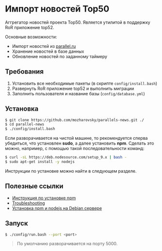# Импорт новостей Top50

Аггрегатор новостей проекта Top50. Является утилитой в поддержку RoR приложение top52.

Основные возможности:

* Импорт новостей из [parallel.ru](http://www.parallel.ru/news)
* Хранение новостей в базе данных
* Обновление новостей по заданному таймеру

## Требования

1. Установить все необходимые пакеты (в скрипте `config/install.bash`)
2. Развернуть RoR приложение top52 и выполнить миграции
3. Заполнить пользователя и название базы (`config/database.yml`)

## Установка

```bash
$ git clone https://github.com/mozharovsky/parallels-news.git ./
$ cd parallel-news
$ ./config/install.bash
```

Если разворачивается на чистой машине, то рекомендуется сперва убедиться, что установлен **sudo**, а далее установить **npm**. Сделать это можно, например, с помощью такой последовательности команд: 

```bash
$ curl -sL https://deb.nodesource.com/setup_9.x | bash -
$ sudo apt-get install -y nodejs
```

Инструкции по установке можно найти в следующем разделе.

## Полезные ссылки
* [Инструкция по установке npm](https://nodejs.org/en/download/package-manager/#debian-and-ubuntu-based-linux-distributions)
* [Troubleshooting](https://github.com/npm/npm/wiki/Troubleshooting)
* [Установка npm и nodejs на Debian сервере](https://www.rosehosting.com/blog/how-to-install-nodejs-bower-and-gulp-on-debian-8/)

## Запуск

```bash
$ ./config/run.bash --port <port>
```

> По умолчанию разворачивается на порту 5000.
